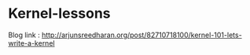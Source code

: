 Kernel-lessons
==============

Blog link : http://arjunsreedharan.org/post/82710718100/kernel-101-lets-write-a-kernel

